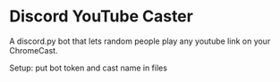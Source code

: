 # Discord YouTube Caster

A discord.py bot that lets random people play any youtube link on your ChromeCast.

Setup: put bot token and cast name in files

